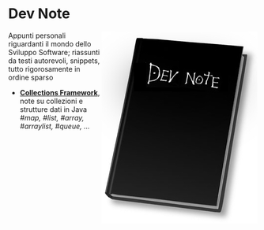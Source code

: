 
# Dev Note
<img align="right" src="resources/DevNote.jpg">
<p>Appunti personali riguardanti il mondo dello Sviluppo Software; riassunti da testi autorevoli, snippets, tutto rigorosamente 
in ordine sparso</p>



- **[Collections Framework](notes/Collections-Framework.md)**, note su collezioni e strutture dati in Java<br/>
*#map, #list, #array, #arraylist, #queue, ...*

